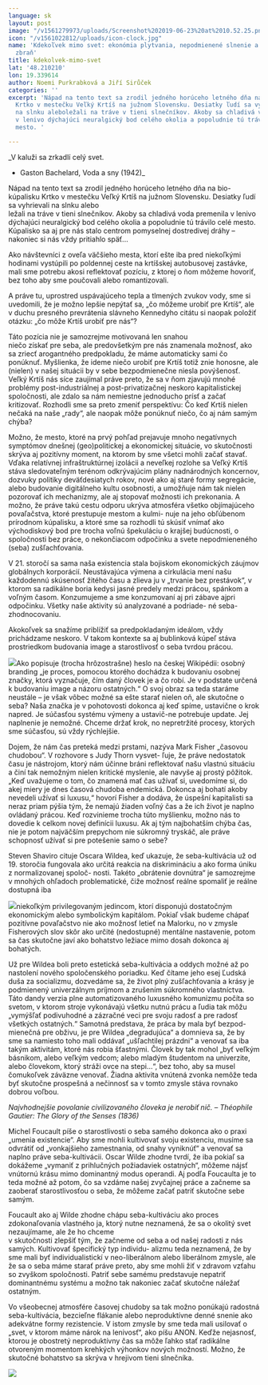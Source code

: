 ```yaml
---
language: sk
layout: post
image: "/v1561279973/uploads/Screenshot%202019-06-23%20at%2010.52.25.png"
icon: "/v1561022812/uploads/icon-clock.jpg"
name: 'Kdekoľvek mimo svet: ekonómia plytvania, nepodmienené slnenie a odpočinok ako
  zbraň'
title: kdekolvek-mimo-svet
lat: '48.210210'
lon: 19.339614
author: Noemi Purkrabková a Jiří Sirůček
categories: ''
excerpt: 'Nápad na tento text sa zrodil jedného horúceho letného dňa na bio-kúpalisku
  Krtko v mestečku Veľký Krtíš na južnom Slovensku. Desiatky ľudí sa vyhrievali
  na slnku aleboležali na tráve v tieni slnečníkov. Akoby sa chladivá voda premenila
  v lenivo dýchajúci neuralgický bod celého okolia a popoludnie tú trávilo celé
  mesto. '

---
```

_V kaluži sa zrkadlí celý svet.

* Gaston Bachelard, Voda a sny (1942)_

Nápad na tento text sa zrodil jedného horúceho letného dňa na bio-kúpalisku Krtko v mestečku Veľký Krtíš na južnom Slovensku. Desiatky ľudí sa vyhrievali na slnku alebo  
ležali na tráve v tieni slnečníkov. Akoby sa chladivá voda premenila v lenivo dýchajúci neuralgický bod celého okolia a popoludnie tú trávilo celé mesto. Kúpalisko sa aj pre nás stalo centrom pomyselnej dostredivej dráhy – nakoniec si nás vždy pritiahlo späť...

Ako návštevníci z oveľa väčšieho mesta, ktorí ešte iba pred niekoľkými hodinami vystúpili po poldennej ceste na krtíšskej autobusovej zastávke, mali sme potrebu akosi reflektovať pozíciu, z ktorej o ňom môžeme hovoriť, bez toho aby sme poučovali alebo romantizovali.

A práve tu, uprostred uspávajúceho tepla a tlmených zvukov vody, sme si uvedomili, že je možno lepšie nepýtať sa, „čo môžeme urobiť pre Krtíš“, ale v duchu presného prevrátenia slávneho Kennedyho citátu si naopak položiť otázku: „čo môže Krtíš urobiť pre nás“?

Táto pozícia nie je samozrejme motivovaná len snahou  
niečo získať pre seba, ale predovšetkým pre nás znamenala možnosť, ako sa zriecť arogantného predpokladu, že máme automaticky sami čo ponúknuť. Myšlienka, že ideme niečo urobiť pre Krtíš totiž znie honosne, ale (nielen) v našej situácii by v sebe bezpodmienečne niesla povýšenosť. Veľký Krtíš nás síce zaujímal práve preto, že sa v ňom zjavujú mnohé problémy post-industriálnej a post-privatizačnej neskoro kapitalistickej spoločnosti, ale zdalo sa nám nemiestne jednoducho prísť a začať kritizovať. Rozhodli sme sa preto zmeniť perspektívu: Čo keď Krtíš nielen nečaká na naše „rady“, ale naopak môže ponúknuť niečo, čo aj nám samým chýba?

Možno, že mesto, ktoré na prvý pohľad prejavuje mnoho negatívnych symptómov dnešnej (geo)politickej a ekonomickej situácie, vo skutočnosti skrýva aj pozitívny moment, na ktorom by sme všetci mohli začať stavať. Vďaka relatívnej infraštruktúrnej izolácii a neveľkej rozlohe sa Veľký Krtíš stáva sledovateľným terénom odkrývajúcim plány nadnárodných koncernov, dozvuky politiky deväťdesiatych rokov, nové ako aj staré formy segregácie, alebo budovanie digitálneho kultu osobnosti, a umožňuje nám tak nielen pozorovať ich mechanizmy, ale aj stopovať možnosti ich prekonania. A možno, že práve takú cestu odporu ukrýva atmosféra všetko objímajúceho povaľačstva, ktoré prestupuje mestom a kulmi- nuje na jeho obľúbenom prírodnom kúpalisku, a ktoré sme sa rozhodli tú skúsiť vnímať ako východiskový bod pre trocha voľnú špekuláciu o krajšej budúcnosti, o spoločnosti bez práce, o nekončiacom odpočinku a svete nepodmieneného (seba) zušľachťovania.

V 21. storočí sa sama naša existencia stala bojiskom ekonomických záujmov globálnych korporácií. Neustávajúca výmena a cirkulácia mení našu každodennú skúsenosť žitého času a zlieva ju v „trvanie bez prestávok“, v ktorom sa radikálne boria kedysi jasné predely medzi prácou, spánkom a voľným časom. Konzumujeme a sme konzumovaní aj pri zábave ajpri odpočinku. Všetky naše aktivity sú analyzované a podriade- né seba-zhodnocovaniu.

Akokoľvek sa snažíme priblížiť sa predpokladaným ideálom, vždy prichádzame neskoro. V takom kontexte sa aj bublinková kúpeľ stáva prostriedkom budovania image a starostlivosť o seba tvrdou prácou.

![](https://res.cloudinary.com/dhxmg9p4i/image/upload/c_scale,w_740/v1561280454/uploads/Screenshot%202019-06-23%20at%2011.00.35.png)Ako popisuje (trocha hrôzostrašne) heslo na českej Wikipédii: osobný branding „je proces, pomocou ktorého dochádza k budovaniu osobnej značky, ktorá vyznačuje, čím daný človek je a čo robí. Je v podstate určená k budovaniu image a názoru ostatných.“ O svoj obraz sa teda staráme neustále – je však vôbec možné sa ešte starať nielen oň, ale skutočne o seba? Naša značka je v pohotovosti dokonca aj keď spíme, ustavične o krok napred. Je súčasťou systému výmeny a ustavič-ne potrebuje update. Jej naplnenie je nemožné. Chceme držať krok, no nepretržité procesy, ktorých sme súčasťou, sú vždy rýchlejšie.

Dojem, že nám čas preteká medzi prstami, nazýva Mark Fisher „časovou chudobou“. V rozhovore s Judy Thorn vysvet- ľuje, že práve nedostatok času je nástrojom, ktorý nám účinne bráni reflektovať našu vlastnú situáciu a činí tak nemožným nielen kritické myslenie, ale navyše aj prostý pôžitok. „Keď uvažujeme o tom, čo znamená mať čas užívať si, uvedomíme si, do akej miery je dnes časová chudoba endemická. Dokonca aj bohatí akoby nevedeli užívať si luxusu,“ hovorí Fisher a dodáva, že úspešní kapitalisti sa neraz priam pýšia tým, že nemajú žiaden voľný čas a že ich život je naplno ovládaný prácou. Keď rozvinieme trocha túto myšlienku, možno nás to dovedie k celkom novej definícii luxusu. Ak aj tým najbohatším chýba čas, nie je potom najväčším prepychom nie súkromný tryskáč, ale práve schopnosť užívať si pre potešenie samo o sebe?

Steven Shaviro cituje Oscara Wildea, keď ukazuje, že seba-kultivácia už od 19. storočia fungovala ako určitá reakcia na diskrimináciu a ako forma úniku z normalizovanej spoloč- nosti. Takéto „obrátenie dovnútra“ je samozrejme v mnohých ohľadoch problematické, čiže možnosť reálne spomaliť je reálne dostupná iba

![](https://res.cloudinary.com/dhxmg9p4i/image/upload/c_scale,w_740/v1561279973/uploads/Screenshot%202019-06-23%20at%2010.52.25.png)niekoľkým privilegovaným jedincom, ktorí disponujú dostatočným ekonomickým alebo symbolickým kapitálom. Pokiaľ však budeme chápať pozitívne povaľačstvo nie ako možnosť letieť na Malorku, no v zmysle Fisherových slov skôr ako určité (nedostupné) mentálne nastavenie, potom sa čas skutočne javí ako bohatstvo ležiace mimo dosah dokonca aj bohatých.

Už pre Wildea boli preto estetická seba-kultivácia a oddych možné až po nastolení nového spoločenského poriadku. Keď čítame jeho esej Ľudská duša za socializmu, dozvedáme sa, že život plný zušľachťovania a krásy je podmienený univerzálnym príjmom a zrušením súkromného vlastníctva. Táto dandy verzia plne automatizovaného luxusného komunizmu počíta so svetom, v ktorom stroje vykonávajú všetku nutnú prácu a ľudia tak môžu „vymýšľať podivuhodné a zázračné veci pre svoju radosť a pre radosť všetkých ostatných.“ Samotná predstava, že práca by mala byť bezpod- mienečná pre obživu, je pre Wildea „degradujúca“ a domnieva sa, že by sme sa namiesto toho mali oddávať „ušľachtilej prázdni“ a venovať sa iba takým aktivitám, ktoré nás robia šťastnými. Človek by tak mohol „byť veľkým básnikom, alebo veľkým vedcom; alebo mladým študentom na univerzite, alebo človekom, ktorý stráži ovce na stepi...“, bez toho, aby sa musel čomukoľvek záväzne venovať. Žiadna aktivita vnútená zvonka nemôže teda byť skutočne prospešná a nečinnosť sa v tomto zmysle stáva rovnako dobrou voľbou.

_Najvhodnejšie povolanie civilizovaného človeka je nerobiť nič. – Théophile Gautier: The Glory of the Senses (1836)_

Michel Foucault píše o starostlivosti o seba samého dokonca ako o praxi „umenia existencie“. Aby sme mohli kultivovať svoju existenciu, musíme sa odvrátiť od „vonkajšieho zamestnania, od snahy vyniknúť“ a venovať sa naplno práve seba-kultivácii. Oscar Wilde zhodne tvrdí, že iba pokiaľ sa dokážeme „vymaniť z prihlučných požiadaviek ostatných“, môžeme nájsť vnútornú krásu mimo dominantný modus operandi. Aj podľa Foucaulta je to teda možné až potom, čo sa vzdáme našej zvyčajnej práce a začneme sa zaoberať starostlivosťou o seba, že môžeme začať patriť skutočne sebe samým.

Foucault ako aj Wilde zhodne chápu seba-kultiváciu ako proces zdokonaľovania vlastného ja, ktorý nutne neznamená, že sa o okolitý svet nezaujímame, ale že ho chceme  
v skutočnosti zlepšiť tým, že začneme od seba a od našej radosti z nás samých. Kultivovať špecifický typ individu- alizmu teda neznamená, že by sme mali byť individualistickí v neo-liberálnom alebo liberálnom zmysle, ale že sa o seba máme starať práve preto, aby sme mohli žiť v zdravom vzťahu so zvyškom spoločnosti. Patriť sebe samému predstavuje nepatriť dominantnému systému a možno tak nakoniec začať skutočne náležať ostatným.

Vo všeobecnej atmosfére časovej chudoby sa tak možno ponúkajú radostná seba-kultivácia, bezcieľne flákanie alebo neproduktívne denné snenie ako adekvátne formy rezistencie. V istom zmysle by sme teda mali usilovať o „svet, v ktorom máme nárok na lenivosť“, ako píšu ANON. Keďže nejasnosť, ktorou je obostretý neproduktívny čas sa môže ľahko stať radikálne otvoreným momentom krehkých výhonkov nových možností. Možno, že skutočné bohatstvo sa skrýva v hrejivom tieni slnečníka.

![](https://res.cloudinary.com/dhxmg9p4i/image/upload/c_scale,w_740/v1561280835/uploads/Screenshot%202019-06-23%20at%2011.06.57.png)